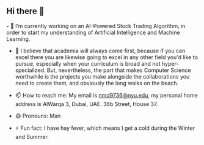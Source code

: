 ## Hi there 👋

<!--
**mahafis/mahafis** is a ✨ _special_ ✨ repository because its `README.md` (this file) appears on your GitHub profile.

Here are some ideas to get you started:

- 🔭 I’m currently working on an AI-Powered Stock Trading Algorithm, in order to start my understanding of Artificial Intelligence and Machine Learning.

- 💬 I believe that academia will always come first, because if you can excel there you are likewise going to excel in any other field you'd like to pursue, especially when your curriculum is broad and not hyper-specialized. But, nevertheless, the part that makes Computer Science worthwhile is the projects you make alongside the collaborations you need to create them, and obviously the long walks on the beach. 

- 📫 How to reach me: My email is nmd9736@nyu.edu, my personal home address is AlWarqa 3, Dubai, UAE. 36b Street, House 37.

- 😄 Pronouns: Man

- ⚡ Fun fact: I have hay fever, which means I get a cold during the Winter and Summer.
--> - 🔭 I’m currently working on an AI-Powered Stock Trading Algorithm, in order to start my understanding of Artificial Intelligence and Machine Learning.

- 💬 I believe that academia will always come first, because if you can excel there you are likewise going to excel in any other field you'd like to pursue, especially when your curriculum is broad and not hyper-specialized. But, nevertheless, the part that makes Computer Science worthwhile is the projects you make alongside the collaborations you need to create them, and obviously the long walks on the beach. 

- 📫 How to reach me: My email is nmd9736@nyu.edu, my personal home address is AlWarqa 3, Dubai, UAE. 36b Street, House 37.

- 😄 Pronouns: Man

- ⚡ Fun fact: I have hay fever, which means I get a cold during the Winter and Summer.

